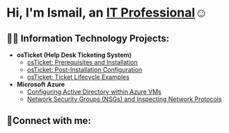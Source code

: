 <h1>Hi, I'm Ismail, an <a href="https://linkedin.com/in/Ismail Kirundu">IT Professional</a>☺</h1>

<h2>👨‍💻 Information Technology Projects:</h2>

- <b>osTicket (Help Desk Ticketing System)</b>
  - [osTicket: Prerequisites and Installation](https://github.com/Ikirundu/osticket-prereqs)
  - [osTicket: Post-Installation Configuration](https://github.com/Ikirundu/post-install-config)
  - [osTicket: Ticket Lifecycle Examples](https://github.com/Ikirundu/ticket-lifecycle)
- <b>Microsoft Azure</b>
  - [Configuring Active Directory within Azure VMs](https://github.com/Ikirundu/configure-ad)
  - [Network Security Groups (NSGs) and Inspecting Network Protocols](https://github.com/Ikirundu/azure-network-protocols)

<h2>🤳Connect with me:</h2>




[linkedin]: https://linkedin.com/in/IsmailKirundu
